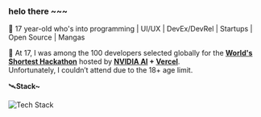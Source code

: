 ### helo there ~~~

👾 17 year-old who's into programming | UI/UX | DevEx/DevRel | Startups | Open Source | Mangas

🌌 At 17, I was among the 100 developers selected globally for the **[World's Shortest Hackathon](https://shortest-hackathon.vercel.app/)** hosted by **[NVIDIA AI](https://x.com/NVIDIAAI) + [Vercel](https://x.com/vercel)**.  
Unfortunately, I couldn’t attend due to the 18+ age limit. 

🛰️**Stack~** 

<div align="left">
<img src="https://skillicons.dev/icons?i=figma,html,css,js,java,python,git,c,mysql,mongodb,express,nodejs" alt="Tech Stack" />
</div>
